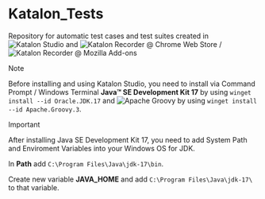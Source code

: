 # Katalon_Tests
Repository for automatic test cases and test suites created in ![Katalon Studio](https://img.shields.io/github/v/release/katalon-studio/katalon-studio?label=Katalon%20Studio&color=19d89f&filter=v9.*) and ![Katalon Recorder @ Chrome Web Store](https://img.shields.io/chrome-web-store/v/ljdobmomdgdljniojadhoplhkpialdid?label=Katalon%20Recorder%20%40%20Chrome%20Web%20Store&color=f04864) / ![Katalon Recorder @ Mozilla Add-ons](https://img.shields.io/amo/v/katalon-automation-record?label=Katalon%20Recorder%20%40%20Mozilla%20Add-ons&color=f04864)

> [!NOTE]
> Before installing and using Katalon Studio, you need to install via Command Prompt / Windows Terminal **Java&trade; SE Development Kit 17** by using `winget install --id Oracle.JDK.17` and ![Apache Groovy](https://img.shields.io/github/v/tag/apache/groovy?logo=apachegroovy&logoColor=white&label=Apache&color=4298b8&filter=*3_*) by using `winget install --id Apache.Groovy.3`.

> [!IMPORTANT]
> After installing Java SE Development Kit 17, you need to add System Path and Enviroment Variables into your Windows OS for JDK.
>
> In **Path** add `C:\Program Files\Java\jdk-17\bin`.
>
> Create new variable **JAVA_HOME** and add `C:\Program Files\Java\jdk-17\` to that variable.